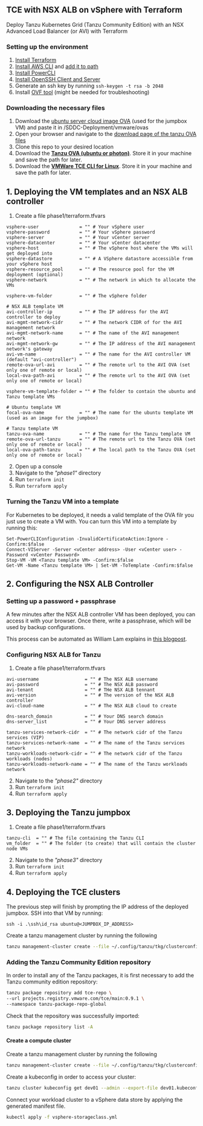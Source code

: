 ## TCE with NSX ALB on vSphere with Terraform

Deploy Tanzu Kubernetes Grid (Tanzu Community Edition) with an NSX Advanced Load Balancer (or AVI) with Terraform

### Setting up the environment

1. [Install Terraform](https://learn.hashicorp.com/tutorials/terraform/install-cli)
2. [Install AWS CLI](https://docs.aws.amazon.com/cli/latest/userguide/install-cliv2-windows.html) and [add it to path](https://docs.aws.amazon.com/cli/latest/userguide/install-windows.html#awscli-install-windows-path)
3. [Install PowerCLI](https://docs.vmware.com/en/VMware-vSphere/7.0/com.vmware.esxi.install.doc/GUID-F02D0C2D-B226-4908-9E5C-2E783D41FE2D.html)
4. [Install OpenSSH Client and Server](https://www.thomasmaurer.ch/2020/04/enable-powershell-ssh-remoting-in-powershell-7/)
5. Generate an ssh key by running `ssh-keygen -t rsa -b 2048`
6. Install [OVF tool](https://www.vmware.com/support/developer/ovf/) (might be needed for troubleshooting)


### Downloading the necessary files

1. Download the [ubuntu server cloud image OVA](https://cloud-images.ubuntu.com/focal/current/focal-server-cloudimg-amd64.ova)
   (used for the jumpbox VM) and paste it in /SDDC-Deployment/vmware/ovas
2. Open your browser and navigate to the [download page of the tanzu OVA files](https://my.vmware.com/en/group/vmware/downloads/info/slug/infrastructure_operations_management/vmware_tanzu_kubernetes_grid/1_x)
3. Clone this repo to your desired location
4. Download the [**Tanzu OVA (ubuntu or photon)**](https://customerconnect.vmware.com/downloads/get-download?downloadGroup=TCE-090). Store it in your machine and save the path for later.
5. Download the [**VMWare TCE CLI for Linux**](https://tanzucommunityedition.io/download/). Store it in your machine and save the path for later.

## 1. Deploying the VM templates and an NSX ALB controller

1. Create a file phase1/terraform.tfvars

```
vsphere-user               = "" # Your vSphere user
vsphere-password           = "" # Your vSphere password
vsphere-server             = "" # Your vCenter server
vsphere-datacenter         = "" # Your vCenter datacenter
vsphere-host               = "" # The vSphere host where the VMs will get deployed into
vsphere-datastore          = "" # A VSphere datastore accessible from your vSphere host
vsphere-resource_pool      = "" # The resource pool for the VM deployment (optional)
vsphere-network            = "" # The network in which to allocate the VMs

vsphere-vm-folder          = "" # The vSphere folder 

# NSX ALB template VM
avi-controller-ip          = "" # The IP address for the AVI controller to deploy
avi-mgmt-network-cidr      = "" # The network CIDR of for the AVI management network
avi-mgmt-network-name      = "" # The name of the AVI management network
avi-mgmt-network-gw        = "" # The IP address of the AVI management network's gateway
avi-vm-name                = "" # The name for the AVI controller VM (default "avi-controller")
remote-ova-url-avi         = "" # The remote url to the AVI OVA (set only one of remote or local)
local-ova-path-avi         = "" # The remote url to the AVI OVA (set only one of remote or local)

vsphere-vm-template-folder = "" # The folder to contain the ubuntu and Tanzu template VMs

# Ubuntu template VM
focal-ova-name             = "" # The name for the ubuntu template VM (used as an image for the jumpbox)

# Tanzu template VM
tanzu-ova-name             = "" # The name for the Tanzu template VM
remote-ova-url-tanzu       = "" # The remote url to the Tanzu OVA (set only one of remote or local)
local-ova-path-tanzu       = "" # The local path to the Tanzu OVA (set only one of remote or local)
```

2. Open up a console
2. Navigate to the *"phase1"* directory
3. Run `terraform init`
4. Run `terraform apply`

### Turning the Tanzu VM into a template
For Kubernetes to be deployed, it needs a valid template of the OVA filr you just use to create a VM with.
You can turn this VM into a template by running this:

```
Set-PowerCLIConfiguration -InvalidCertificateAction:Ignore -Confirm:$false
Connect-VIServer -Server <vCenter address> -User <vCenter user> -Password <vCenter Password>
Stop-VM -VM <Tanzu template VM> -Confirm:$false
Get-VM -Name <Tanzu template VM> | Set-VM -ToTemplate -Confirm:$false
```

## 2. Configuring the NSX ALB Controller

### Setting up a password + passphrase

A few minutes after the NSX ALB controller VM has been deployed, you can access it with
your browser. Once there, write a passphrase, which will be used by backup configurations.

This process can be automated as William Lam explains in [this blogpost](https://williamlam.com/2021/03/automating-default-admin-password-change-for-nsx-advanced-load-balancer-nsx-alb.html).

### Configuring NSX ALB for Tanzu

1. Create a file phase1/terraform.tfvars

```
avi-username                 = "" # The NSX ALB username 
avi-password                 = "" # The NSX ALB password
avi-tenant                   = "" # THe NSX ALB tennant
avi-version                  = "" # The version of the NSX ALB controller
avi-cloud-name               = "" # The NSX ALB cloud to create

dns-search_domain            = "" # Your DNS search domain
dns-server_list              = "" # Your DNS server address

tanzu-services-network-cidr  = "" # The network cidr of the Tanzu services (VIP)
tanzu-services-network-name  = "" # The name of the Tanzu services network
tanzu-workloads-network-cidr = "" # The network cidr of the Tanzu workloads (nodes)
tanzu-workloads-network-name = "" # The name of the Tanzu workloads network

```
2. Navigate to the *"phase2"* directory
3. Run `terraform init`
4. Run `terraform apply`

## 3. Deploying the Tanzu jumpbox

1. Create a file phase1/terraform.tfvars

```
tanzu-cli  = "" # The file containing the Tanzu CLI
vm_folder  = "" # The folder (to create) that will contain the cluster node VMs
```
2. Navigate to the *"phase3"* directory
3. Run `terraform init`
4. Run `terraform apply`

## 4. Deploying the TCE clusters
The previous step will finish by prompting the IP address of the deployed jumpbox. SSH into that VM by running:

`ssh -i .\ssh\id_rsa ubuntu@<JUMPBOX_IP_ADDRESS>`

Create a tanzu management cluster by running the following

 ```bash
tanzu management-cluster create --file ~/.config/tanzu/tkg/clusterconfigs/mgmt_cluster_config.yaml -v 8
 ```

### Adding the Tanzu Community Edition repository

In order to install any of the Tanzu packages, it is first necessary to add the Tanzu community edition repository:

 ```bash
tanzu package repository add tce-repo \
--url projects.registry.vmware.com/tce/main:0.9.1 \
--namespace tanzu-package-repo-global
```

Check that the repository was successfully imported:

 ```bash
tanzu package repository list -A
```

#### Create a compute cluster

Create a tanzu management cluster by running the following

 ```bash
tanzu management-cluster create --file ~/.config/tanzu/tkg/clusterconfigs/dev01_cluster_config.yaml -v 8
 ```

Create a kubeconfig in order to access your cluster:

 ```bash
tanzu cluster kubeconfig get dev01 --admin --export-file dev01.kubeconfig
 ```

Connect your workload cluster to a vSphere data store by applying the generated manifest file.

```bash
kubectl apply -f vsphere-storageclass.yml
 ```
